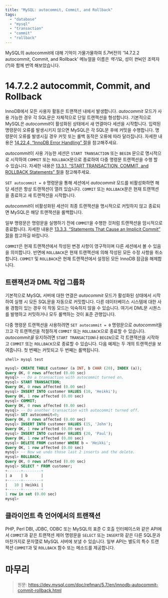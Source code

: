 ```yaml
---
title: "MySQL: autocommit, Commit, and Rollback"
tags:
  - "database"
  - "mysql"
  - "transaction"
  - "commit"
  - "rollback"
---
```


MySQL의 autocommit에 대해 기억이 가물가물하여 *5.7*버전의 '14.7.2.2 autocommit, Commit, and Rollback' 메뉴얼을
이름은 *역기*요, 성이 *번*씨인 조력자(?)와 함께 번역 해보았습니다.

# 14.7.2.2 autocommit, Commit, and Rollback

InnoDB에서 모든 사용자 활동은 트랜잭션 내에서 발생합니다. *autocommit* 모드가 사용 가능한 경우 각 SQL문은 자체적으로 단일 트랜잭션을 형성합니다. 기본적으로 MySQL은 *autocommit*이 활성화된 상태에서 새 연결마다 세션을 시작합니다. 입력된 명령문이 오류를 발생시키지 않으면 MySQL은 각 SQL문 후에 커밋을 수행합니다. 명령문이 오류를 발생시길 경우 커밋 또는 롤백 동작은 오류에 따라 달라집니다. 자세한 내용은 [14.22.4, “InnoDB Error Handling” 절](https://dev.mysql.com/doc/refman/5.7/en/innodb-error-handling.html)을 참고해주세요.

*autocommit*이 사용 가능한 세션은 `START TRANSACTION` 또는 `BEGIN` 문으로 명시적으로 시작하여 `COMMIT` 또는 `ROLLBACK`문으로 종료하여 다중 명령문 트랜잭션을 수행 할 수 있습니다. 자세한 내용은 [13.3.1, “START TRANSACTION, COMMIT, and ROLLBACK Statements” 절](https://dev.mysql.com/doc/refman/5.7/en/commit.html)을 참고해주세요.

`SET autocommit = 0` 명령문을 통해 세션에서 *autocommit* 모드를 비활성화하면 해당 세션은 항상 트랜잭션이 열려 있습니다. `COMMIT` 또는 `ROLLBACK`문은 현재 트랜잭션을 종료하고 새 트랜잭션을 시작합니다.

*autocommit*이 비활성화된 세션이 최종 트랜잭션을 명시적으로 커밋하지 않고 종료되면 MySQL은 해당 트랜잭션을 롤백합니다.

일부 명령문은 명령문을 실행하기 전에 `COMMIT`을 수행한 것처럼 트랜잭션을 암시적으로 종료합니다. 자세한 내용은 [13.3.3, “Statements That Cause an Implicit Commit” 절](https://dev.mysql.com/doc/refman/5.7/en/implicit-commit.html)을 참고하길 바랍니다.

`COMMIT`은 현재 트랜잭션에서 작성된 변경 사항이 영구적이며 다른 세션에서 볼 수 있음을 의미합니다. 반면에 `ROLLBACK`은 현재 트랜잭션에 의해 작성된 모든 수정 사항을 취소합니다. `COMMIT` 및 `ROLLBACK`은 현재 트랜잭션에서 설정된 모든 InnoDB 잠금을 해제합니다.

## 트랜잭션과 DML 작업 그룹화

기본적으로 MySQL 서버에 대한 연결은 *autocommit* 모드가 활성화된 상태에서 시작하여 실행 시 모든 SQL문을 자동으로 커밋합니다. 다른 데이터베이스 시스템에 대한 사용 경험이 있는 경우 이 작동 모드는 익숙하지 않을 수 있습니다. 여기서 DML문 시퀀스를 발행하고 커밋하거나 모두 롤백하는 것이 표준 관행입니다.

다중 명령문 트랜잭션을 사용하려면 `SET autocommit = 0` 명령문으로 *autocommit*을 끄고 각 트랜잭션을 적절하게 `COMMIT` 또는 `ROLLBACK`으로 종료할 수 있습니다. *autocommit을* 유지하려면 `START TRANSACTION`나 `BEGIN`으로 각 트랜잭션을 시작하고 `COMMIT` 또는 `ROLLBACK`으로 종료할 수 있습니다. 다음 예제는 두 개의 트랜잭션을 보여줍니다. 첫 번째는 커밋되고 두 번째는 롤백됩니다.

```shell
shell> mysql test
```

```sql
mysql> CREATE TABLE customer (a INT, b CHAR (20), INDEX (a));
Query OK, 0 rows affected (0.00 sec)
mysql> -- Do a transaction with autocommit turned on.
mysql> START TRANSACTION;
Query OK, 0 rows affected (0.00 sec)
mysql> INSERT INTO customer VALUES (10, 'Heikki');
Query OK, 1 row affected (0.00 sec)
mysql> COMMIT;
Query OK, 0 rows affected (0.00 sec)
mysql> -- Do another transaction with autocommit turned off.
mysql> SET autocommit=0;
Query OK, 0 rows affected (0.00 sec)
mysql> INSERT INTO customer VALUES (15, 'John');
Query OK, 1 row affected (0.00 sec)
mysql> INSERT INTO customer VALUES (20, 'Paul');
Query OK, 1 row affected (0.00 sec)
mysql> DELETE FROM customer WHERE b = 'Heikki';
Query OK, 1 row affected (0.00 sec)
mysql> -- Now we undo those last 2 inserts and the delete.
mysql> ROLLBACK;
Query OK, 0 rows affected (0.00 sec)
mysql> SELECT * FROM customer;
+------+--------+
| a    | b      |
+------+--------+
|   10 | Heikki |
+------+--------+
1 row in set (0.00 sec)
mysql>
```

## 클라이언트 측 언어에서의 트랜잭션

PHP, Perl DBI, JDBC, ODBC 또는 MySQL의 표준 C 호출 인터페이스와 같은 API에서 `COMMIT`과 같은 트랜잭션 제어 명령문을 `SELECT` 또는 `INSERT`와 같은 다른 SQL문과 마찬가지로 문자열로 MySQL 서버에 보낼 수 있습니다. 일부 API는 별도의 특수 트랜잭션 `COMMIT`과 및 `ROLLBACK` 함수 또는 메소드를 제공합니다.

# 마무리

> 원문: https://dev.mysql.com/doc/refman/5.7/en/innodb-autocommit-commit-rollback.html

